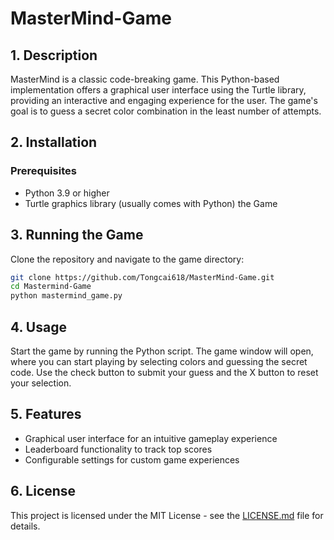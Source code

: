 # MasterMind-Game

## 1. Description

MasterMind is a classic code-breaking game. This Python-based implementation offers a graphical user interface using the Turtle library, providing an interactive and engaging experience for the user. The game's goal is to guess a secret color combination in the least number of attempts.

## 2. Installation

### Prerequisites

- Python 3.9 or higher
- Turtle graphics library (usually comes with Python) the Game

## 3. Running the Game

Clone the repository and navigate to the game directory:

```bash
git clone https://github.com/Tongcai618/MasterMind-Game.git
cd Mastermind-Game
python mastermind_game.py
```

## 4. Usage

Start the game by running the Python script. The game window will open, where you can start playing by selecting colors and guessing the secret code. Use the check button to submit your guess and the X button to reset your selection.

## 5. Features

- Graphical user interface for an intuitive gameplay experience
- Leaderboard functionality to track top scores
- Configurable settings for custom game experiences

## 6. License

This project is licensed under the MIT License - see the [LICENSE.md](LICENSE.md) file for details.
